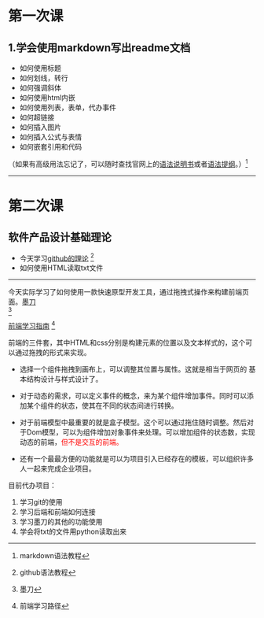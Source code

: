 
# 第一次课
## 1.学会使用markdown写出readme文档
- 如何使用标题
- 如何划线，转行
- 如何强调斜体
- 如何使用html内嵌
- 如何使用列表，表单，代办事件
- 如何超链接
- 如何插入图片
- 如何插入公式与表情
- 如何嵌套引用和代码

（如果有高级用法忘记了，可以随时查找官网上的[语法说明书](https://markdown.com.cn/basic-syntax/)或者[语法提纲](https://markdown.com.cn/cheat-sheet.html)。）[^1]
***
# 第二次课
## 软件产品设计基础理论
- 今天学习[github的理论](https://www.runoob.com/git/git-create-repository.html) [^2]
- 如何使用HTML读取txt文件

***
今天实际学习了如何使用一款快速原型开发工具，通过拖拽式操作来构建前端页面。[墨刀](https://modao.cc/usergrowth/prototype.html?jsid=SEM-BAIDU-CG-WH009-%e5%93%81%e7%89%8c020-%e5%a2%a8%e5%88%80&bd_vid=12960733476180888532)  
[^3]

[前端学习指南](https://www.cnblogs.com/qiuqiunile/p/9299307.html)  [^4]

前端的三件套，其中HTML和css分别是构建元素的位置以及文本样式的，这个可以通过拖拽的形式来实现。

- 选择一个组件拖拽到画布上，可以调整其位置与属性。这就是相当于网页的 基本结构设计与样式设计了。
- 对于动态的需求，可以定义事件的概念，来为某个组件增加事件。同时可以添加某个组件的状态，使其在不同的状态间进行转换。

- 对于前端模型中最重要的就是盒子模型。这个可以通过拖住随时调整。然后对于Dom模型，可以为组件增加对象事件来处理。可以增加组件的状态数，实现动态的前端，<font color='red'>但不是交互的前端。</font>

- 还有一个最最方便的功能就是可以为项目引入已经存在的模板，可以组织许多人一起来完成企业项目。

目前代办项目：
1. 学习git的使用
2. 学习后端和前端如何连接
3. 学习墨刀的其他的功能使用
4. 学会将txt的文件用python读取出来 





[^1]: markdown语法教程
[^2]: github语法教程
[^3]:墨刀
[^4]: 前端学习路径

